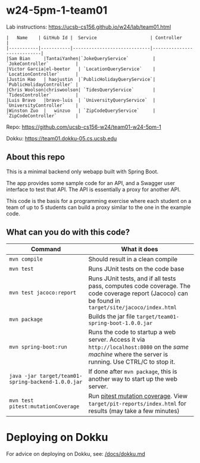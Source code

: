 # w24-5pm-1-team01

Lab instructions: <https://ucsb-cs156.github.io/w24/lab/team01.html>

```
|   Name    | GitHub Id |  Service                    | Controller                 |
|-----------|-----------|-----------------------------|----------------------------|
|Sam Bian     |TantaiYanhen|`JokeQueryService`         | `JokeController`          |
|Victor Garcia|el-beetor   | `LocationQueryService`    | `LocationController`      |
|Justin Hao   | haojustin  |`PublicHolidayQueryService`| `PublicHolidayController` |
|Chris Woolson|chriswoolson| `TidesQueryService`       | `TidesController`         |
|Luis Bravo   |bravo-luis  | `UniversityQueryService`  | `UniversityController`    |
|Winston Zuo  |   winzuo   | `ZipCodeQueryService`     | `ZipCodeController`       |
```

Repo: https://github.com/ucsb-cs156-w24/team01-w24-5pm-1

  Dokku:
 https://team01.dokku-05.cs.ucsb.edu


## About this repo

This is a minimal backend only webapp built with Spring Boot.

The app provides some sample code for an API, and a Swagger user interface
to test that API.  The API is essentially a proxy for another API.

This code is the basis for a programming exercise where each student on a
team of up to 5 students can build a proxy similar to the one in the example code.

## What can you do with this code?

| Command | What it does   |
|----------|---------------------------------------|
| `mvn compile` | Should result in a clean compile |
| `mvn test` | Runs JUnit tests on the code base |
| `mvn test jacoco:report` | Runs JUnit tests, and if all tests pass, computes code coverage.  The code coverage report (Jacoco) can be found in `target/site/jacoco/index.html` |
| `mvn package` | Builds the jar file `target/team01-spring-boot-1.0.0.jar` |
| `mvn spring-boot:run` | Runs the code to startup a web server.  Access it via `http://localhost:8080` on the *same machine* where the server is running.  Use CTRL/C to stop it. |
| `java -jar target/team01-spring-backend-1.0.0.jar` | If done after `mvn package`, this is another way to start up the web server.|
| `mvn test pitest:mutationCoverage` | Run [pitest mutation coverage](https://pitest.org).  View `target/pit-reports/index.html` for results (may take a few minutes)|

# Deploying on Dokku

For advice on deploying on Dokku, see: [/docs/dokku.md](/docs/dokku.md)

